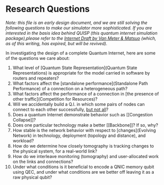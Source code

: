 # Research Questions #

*Note: this file is an early design document, and we are still solving the following questions to make our simulator more sophisticated.
If you are interested in the basis idea behind QUISP (this quantum internet simulation package),please refer to the  [Internet Draft by Van Meter & Matsuo](https://tools.ietf.org/html/draft-van-meter-qirg-quantum-connection-setup-01)
(which, as of this writing, has expired, but will be revived).*

In investigating the design of a complete Quantum Internet, here are some of the questions we care about:

1. What level of [Quantum State Representation](Quantum State Representations) is appropriate for the model carried in software by routers and repeaters?
2. What factors affect the [standalone performance](Standalone Path Performance) of a connection on a heterogeneous path?
3. What factors affect the performance of a connection in [the presence of other traffic](Competition for Resources)?
4. Will we accidentally build a Q.I. in which some pairs of nodes can connect to each other successfully, [but not all](Unconnectable)?
5. Does a quantum Internet demonstrate behavior such as [[Congestion Collapse]]?
6. Does one particular technology make a better [[Backbone]]? If so, why?
7. How stable is the network behavior with respect to [changes](Evolving Network) in technology, deployment (topology and distance), and workload?
8. How do we determine how closely tomography is tracking changes to the physical system, for a real-world link?
9. How do we interleave monitoring (tomography) and user-allocated work on the links and connections?
10. Under what conditions is it beneficial to encode a QNIC memory qubit using QEC, and under what conditions are we better off leaving it as a raw physical qubit?
